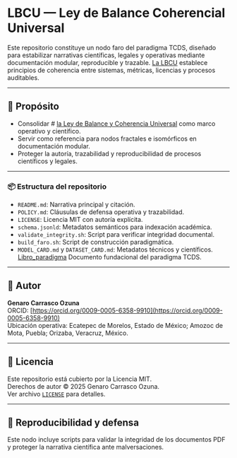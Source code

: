 # LBCU — Ley de Balance Coherencial Universal

Este repositorio constituye un nodo faro del paradigma TCDS, diseñado para estabilizar narrativas científicas, legales y operativas mediante documentación modular, reproducible y trazable. [La LBCU](docs/Ley_de_Balance_Coherencial_Universl.pdf) establece principios de coherencia entre sistemas, métricas, licencias y procesos auditables.

---

## 📘 Propósito

- Consolidar # [la Ley de Balance y Coherencia Universal](docs/Ley_de_Balance_Coherencial_Universl.pdf) como marco operativo y científico.
- Servir como referencia para nodos fractales e isomórficos en documentación modular.
- Proteger la autoría, trazabilidad y reproducibilidad de procesos científicos y legales.

---

### 📦 Estructura del repositorio

- `README.md`: Narrativa principal y citación.
- `POLICY.md`: Cláusulas de defensa operativa y trazabilidad.
- `LICENSE`: Licencia MIT con autoría explícita.
- `schema.jsonld`: Metadatos semánticos para indexación académica.
- `validate_integrity.sh`: Script para verificar integridad documental.
- `build_faro.sh`: Script de construcción paradigmática.
- `MODEL_CARD.md` y `DATASET_CARD.md`: Metadatos técnicos y científicos.
[Libro_paradigma](docs/Libro_Paradigma_TCDS.pdf) Documento fundacional del paradigma TCDS.

---

## 🧠 Autor

**Genaro Carrasco Ozuna**  
ORCID: [https://orcid.org/0009-0005-6358-9910](https://orcid.org/0009-0005-6358-9910)  
Ubicación operativa: Ecatepec de Morelos, Estado de México; Amozoc de Mota, Puebla; Orizaba, Veracruz, México.

---

## 🔐 Licencia

Este repositorio está cubierto por la Licencia MIT.  
Derechos de autor © 2025 Genaro Carrasco Ozuna.  
Ver archivo [`LICENSE`](https://github.com/geozunac3536-jpg/TCDS-LICENCIAS.git) para detalles.

---

## 🧪 Reproducibilidad y defensa

Este nodo incluye scripts para validar la integridad de los documentos PDF y proteger la narrativa científica ante malversaciones.


